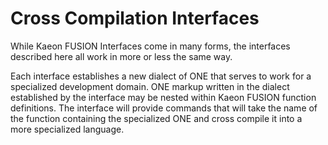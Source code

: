 # Cross Compilation Interfaces

While Kaeon FUSION Interfaces come in many forms,
the interfaces described here all work in more or less the same way.

Each interface establishes a new dialect of ONE that serves to work for a specialized development domain.
ONE markup written in the dialect established by the interface may be nested within Kaeon FUSION function definitions.
The interface will provide commands that will take the name of the function containing the specialized ONE and cross compile it into a more specialized language.